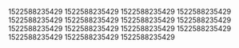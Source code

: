 1522588235429
1522588235429
1522588235429
1522588235429
1522588235429
1522588235429
1522588235429
1522588235429
1522588235429
1522588235429
1522588235429
1522588235429
1522588235429
1522588235429
1522588235429
